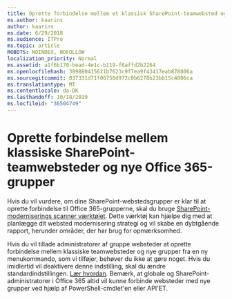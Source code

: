 ```yaml
---
title: Oprette forbindelse mellem et klassisk SharePoint-teamwebsted og en gruppe
ms.author: kaarins
author: kaarins
ms.date: 6/29/2018
ms.audience: ITPro
ms.topic: article
ROBOTS: NOINDEX, NOFOLLOW
localization_priority: Normal
ms.assetid: a1f6b170-bead-4e1c-b119-f6affd2b2264
ms.openlocfilehash: 389880415621b7623c9f7ea9f43417eab878806a
ms.sourcegitcommit: 037331d71f06750d972c0b6278b23bb15c4806ca
ms.translationtype: MT
ms.contentlocale: da-DK
ms.lasthandoff: 10/18/2019
ms.locfileid: "36504749"
---
```

# <a name="connect-classic-sharepoint-team-sites-to-new-office-365-groups"></a>Oprette forbindelse mellem klassiske SharePoint-teamwebsteder og nye Office 365-grupper

Hvis du vil vurdere, om dine SharePoint-webstedsgrupper er klar til at oprette forbindelse til Office 365-grupperne, skal du bruge [SharePoint-moderniserings scanner værktøjet](https://go.microsoft.com/fwlink/?linkid=873066). Dette værktøj kan hjælpe dig med at planlægge dit websted modernisering strategi og vil skabe en dybtgående rapport, herunder områder, der har brug for opmærksomhed.
  
Hvis du vil tillade administratorer af gruppe websteder at oprette forbindelse mellem klassiske teamwebsteder og nye grupper fra en ny menukommando, som vi tilføjer, behøver du ikke at gøre noget. Hvis du imidlertid vil deaktivere denne indstilling, skal du ændre standardindstillingen. [Lær hvordan](https://go.microsoft.com/fwlink/?linkid=2004316). Bemærk, at globale og SharePoint-administratorer i Office 365 altid vil kunne forbinde websteder med nye grupper ved hjælp af PowerShell-cmdlet'en eller API'ET.
  

